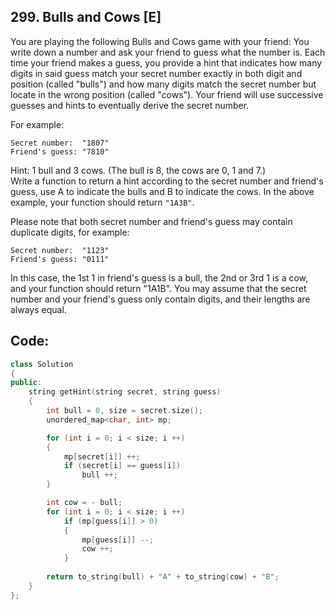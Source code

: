 ## 299. Bulls and Cows [E]
You are playing the following Bulls and Cows game with your friend: You write down a number and ask your friend to guess what the number is. Each time your friend makes a guess, you provide a hint that indicates how many digits in said guess match your secret number exactly in both digit and position (called "bulls") and how many digits match the secret number but locate in the wrong position (called "cows"). Your friend will use successive guesses and hints to eventually derive the secret number.

For example:
```
Secret number:  "1807"
Friend's guess: "7810"
```
Hint: 1 bull and 3 cows. (The bull is 8, the cows are 0, 1 and 7.)  
Write a function to return a hint according to the secret number and friend's guess, use A to indicate the bulls and B to indicate the cows. In the above example, your function should return `"1A3B"`.

Please note that both secret number and friend's guess may contain duplicate digits, for example:

```
Secret number:  "1123"
Friend's guess: "0111"
```
In this case, the 1st 1 in friend's guess is a bull, the 2nd or 3rd 1 is a cow, and your function should return "1A1B".
You may assume that the secret number and your friend's guess only contain digits, and their lengths are always equal.

## Code:
```c++
class Solution 
{
public:
    string getHint(string secret, string guess) 
    {
        int bull = 0, size = secret.size();
        unordered_map<char, int> mp;

        for (int i = 0; i < size; i ++)
        {
            mp[secret[i]] ++;
            if (secret[i] == guess[i])
                bull ++;
        }

        int cow = - bull;
        for (int i = 0; i < size; i ++)
            if (mp[guess[i]] > 0)
            {
                mp[guess[i]] --;
                cow ++;
            }
                
        return to_string(bull) + "A" + to_string(cow) + "B";
    }
};
```
